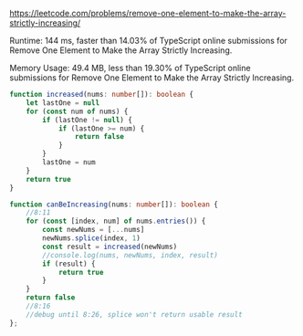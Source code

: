 https://leetcode.com/problems/remove-one-element-to-make-the-array-strictly-increasing/


Runtime: 144 ms, faster than 14.03% of TypeScript online submissions for Remove One Element to Make the Array Strictly Increasing.

Memory Usage: 49.4 MB, less than 19.30% of TypeScript online submissions for Remove One Element to Make the Array Strictly Increasing.


```typescript
function increased(nums: number[]): boolean {
    let lastOne = null
    for (const num of nums) {
        if (lastOne != null) {
            if (lastOne >= num) {
                return false
            }
        }
        lastOne = num
    }
    return true
}

function canBeIncreasing(nums: number[]): boolean {
    //8:11
    for (const [index, num] of nums.entries()) {
        const newNums = [...nums]
        newNums.splice(index, 1)
        const result = increased(newNums)
        //console.log(nums, newNums, index, result)
        if (result) {
            return true
        }
    }
    return false
    //8:16
    //debug until 8:26, splice won't return usable result
};
```
